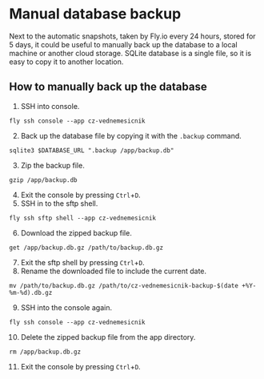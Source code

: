 # Manual database backup

Next to the automatic snapshots, taken by Fly.io every 24 hours, stored for 5 days, it could be useful to manually back up the database to a local machine or another cloud storage. 
SQLite database is a single file, so it is easy to copy it to another location.

## How to manually back up the database
1. SSH into console.
```shell
fly ssh console --app cz-vednemesicnik
```
2. Back up the database file by copying it with the `.backup` command.
```shell
sqlite3 $DATABASE_URL ".backup /app/backup.db"
```
3. Zip the backup file.
```shell
gzip /app/backup.db
```
4. Exit the console by pressing `Ctrl`+`D`.
5. SSH in to the sftp shell.
```shell
fly ssh sftp shell --app cz-vednemesicnik
```
6. Download the zipped backup file.
```shell
get /app/backup.db.gz /path/to/backup.db.gz
```
7. Exit the sftp shell by pressing `Ctrl`+`D`.
8. Rename the downloaded file to include the current date.
```shell
mv /path/to/backup.db.gz /path/to/cz-vednemesicnik-backup-$(date +%Y-%m-%d).db.gz
```
9. SSH into the console again.
```shell
fly ssh console --app cz-vednemesicnik
```
10. Delete the zipped backup file from the app directory.
```shell
rm /app/backup.db.gz
```
11. Exit the console by pressing `Ctrl`+`D`.
